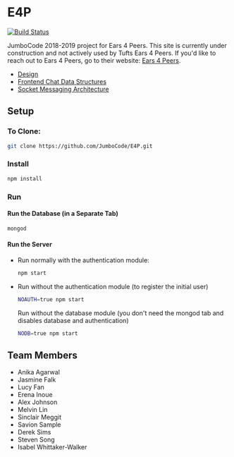 # E4P


[![Build Status](https://travis-ci.org/JumboCode/E4P.svg?branch=master)](https://travis-ci.com/JumboCode/E4P)

JumboCode 2018-2019 project for Ears 4 Peers. This site is currently under construction and not actively used by Tufts Ears 4 Peers. If you'd like to reach out to Ears 4 Peers, go to their website: [Ears 4 Peers](http://sites.tufts.edu/ears4peers/ "Ears 4 Peers Site").

* [Design](https://github.com/JumboCode/E4P/wiki/Design "E4P Design")
* [Frontend Chat Data Structures](https://github.com/JumboCode/E4P/wiki/Front-End-Data-Structure "Frontend Data Structures")
* [Socket Messaging Architecture](https://github.com/JumboCode/E4P/wiki/Socket-IO-Architecture "Socket Messaging Architecture")

## Setup
### To Clone:
```sh
git clone https://github.com/JumboCode/E4P.git
```
### Install
```sh
npm install
```
### Run
#### Run the Database (in a Separate Tab)
```sh
mongod
```
#### Run the Server
- Run normally with the authentication module:
  ```sh
  npm start
  ```

- Run without the authentication module (to register the initial user)
  ```sh
  NOAUTH=true npm start
  ```
  
  Run without the database module (you don't need the mongod tab and disables database and authentication)
  ```sh
  NODB=true npm start
  ```
## Team Members
- Anika Agarwal
- Jasmine Falk
- Lucy Fan
- Erena Inoue
- Alex Johnson
- Melvin Lin
- Sinclair Meggit
- Savion Sample
- Derek Sims
- Steven Song
- Isabel Whittaker-Walker
